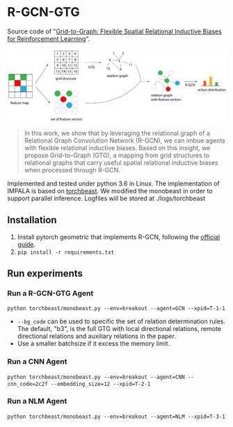 # R-GCN-GTG
Source code of "[Grid-to-Graph: Flexible Spatial Relational Inductive Biases for Reinforcement Learning](https://arxiv.org/abs/2102.04220)".

![](./resources/architecture.png)

> In this work, we show that by leveraging the relational graph of a Relational Graph Convolution Network (R-GCN), we can imbue agents with flexible relational inductive biases. Based on this insight, we propose Grid-to-Graph (GTG), a mapping from grid structures to relational graphs that carry useful spatial relational inductive biases when processed through R-GCN.


Implemented and tested under python 3.6 in Linux.
The implementation of IMPALA is based on [torchbeast](https://github.com/facebookresearch/torchbeast).
We modified the monobeast in order to support parallel inference.
Logfiles will be stored at ./logs/torchbeast

## Installation
1. Install pytorch geometric that implements R-GCN, following the [official guide](https://pytorch-geometric.readthedocs.io/en/latest/notes/installation.html).
2. `pip install -r requirements.txt`

## Run experiments
### Run a R-GCN-GTG Agent
```
python torchbeast/monobeast.py --env=breakout --agent=GCN --xpid=T-1-1
```
* `--bg_code` can be used to specific the set of relation determination rules.
The default, "b3", is the full GTG with local directional relations, remote directional relations and auxiliary relations in the paper. 
* Use a smaller batchsize if it excess the memory limit.

### Run a CNN Agent
```
python torchbeast/monobeast.py --env=breakout --agent=CNN --cnn_code=2c2f --embedding_size=12 --xpid=T-2-1
```

### Run a NLM Agent
```
python torchbeast/monobeast.py --env=breakout --agent=NLM --xpid=T-3-1 
```
